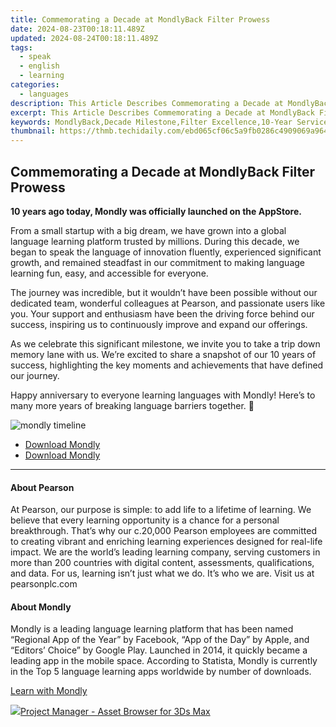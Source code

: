 ```yaml
---
title: Commemorating a Decade at MondlyBack Filter Prowess
date: 2024-08-23T00:18:11.489Z
updated: 2024-08-24T00:18:11.489Z
tags:
  - speak
  - english
  - learning
categories:
  - languages
description: This Article Describes Commemorating a Decade at MondlyBack Filter Prowess
excerpt: This Article Describes Commemorating a Decade at MondlyBack Filter Prowess
keywords: MondlyBack,Decade Milestone,Filter Excellence,10-Year Service Review,Mondly Back Achievements,Business Longevity with MondlyBack,Innovative Filtering Technology
thumbnail: https://thmb.techidaily.com/ebd065cf06c5a9fb0286c4909069a9647cc2d269684aea8711a00f6335b22f38.jpg
---
```


## Commemorating a Decade at MondlyBack Filter Prowess

 **10 years ago today, Mondly was officially launched on the AppStore.**

 From a small startup with a big dream, we have grown into a global language learning platform trusted by millions. During this decade, we began to speak the language of innovation fluently, experienced significant growth, and remained steadfast in our commitment to making language learning fun, easy, and accessible for everyone.

 The journey was incredible, but it wouldn’t have been possible without our dedicated team, wonderful colleagues at Pearson, and passionate users like you. Your support and enthusiasm have been the driving force behind our success, inspiring us to continuously improve and expand our offerings.

 As we celebrate this significant milestone, we invite you to take a trip down memory lane with us. We’re excited to share a snapshot of our 10 years of success, highlighting the key moments and achievements that have defined our journey.

 Happy anniversary to everyone learning languages with Mondly! Here’s to many more years of breaking language barriers together. 🥂

![mondly timeline](https://i.imgur.com/bHiM6wz.jpeg "Celebrating A Decade Of Mondly 2")

* [Download Mondly](https://www.facebook.com/sharer/sharer.php?u=https%3A%2F%2Fwww.mondly.com%2Fblog%2Fdecade-of-mondly%2F&t=Celebrating+A+Decade+of+Mondly "Share on Facebook")
* [Download Mondly](https://shop.mondly.com/affiliate.php?ACCOUNT=ATISTUDI&AFFILIATE=108875&PATH=https://www.mondly.com?AFFILIATE=108875)

---

#### **About Pearson**

 At Pearson, our purpose is simple: to add life to a lifetime of learning. We believe that every learning opportunity is a chance for a personal breakthrough. That’s why our c.20,000 Pearson employees are committed to creating vibrant and enriching learning experiences designed for real-life impact. We are the world’s leading learning company, serving customers in more than 200 countries with digital content, assessments, qualifications, and data. For us, learning isn’t just what we do. It’s who we are. Visit us at pearsonplc.com

#### **About Mondly**

 Mondly is a leading language learning platform that has been named “Regional App of the Year” by Facebook, “App of the Day” by Apple, and “Editors’ Choice” by Google Play. Launched in 2014, it quickly became a leading app in the mobile space. According to Statista, Mondly is currently in the Top 5 language learning apps worldwide by number of downloads.

[Learn with Mondly](https://adjt.mondly.com/5ixfg4k?campaign=blog-post-id-10197&fallback=https%3A%2F%2Fapp.mondly.com%3Futm%5Fmedium%3Dblog%5Fblog-post-id-10197%26utm%5Fsource%3Dblog-post-id-10197&redirect%5Fmacos=https%3A%2F%2Fapp.mondly.com%3Futm%5Fmedium%3Dblog%5Fblog-post-id-10197%26utm%5Fsource%3Dblog-post-id-10197&redirect%5Fandroid=https%3A%2F%2Fplay.google.com%2Fstore%2Fapps%2Fdetails%3Fid%3Dcom.atistudios.mondly.languages%3Futm%5Fmedium%3Dblog%5Fblog-post-id-10197%26utm%5Fsource%3Dblog-post-id-10197&redirect%5Fios=https%3A%2F%2Fapps.apple.com%2Fapp%2Fapple-store%2Fid987873536%3Fpt%3D78954800%26ct%3Dblog-post-id-10197%26mt%3D8 "Learn with Mondly")

<ins class="adsbygoogle"
     style="display:block"
     data-ad-format="autorelaxed"
     data-ad-client="ca-pub-7571918770474297"
     data-ad-slot="1223367746"></ins>



<ins class="adsbygoogle"
     style="display:block"
     data-ad-client="ca-pub-7571918770474297"
     data-ad-slot="8358498916"
     data-ad-format="auto"
     data-full-width-responsive="true"></ins>







<!-- affiliate ads begin -->
<a href="https://secure.2checkout.com/order/checkout.php?PRODS=4709458&QTY=1&AFFILIATE=108875&CART=1"><img src="https://3d-kstudio.com/wp-content/uploads/2019/10/Project-Manager-version-3-1600x900-768x419.jpg" border="0">Project Manager - Asset Browser for 3Ds Max</a>
<!-- affiliate ads end -->